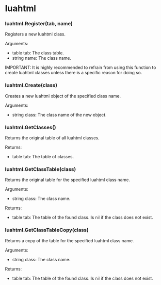 # luahtml

### luahtml.Register(tab, name)

Registers a new luahtml class.

Arguments:

- table tab: The class table.
- string name: The class name.

IMPORTANT: It is highly recommended to refrain from using this function to create luahtml classes unless there is a specific reason for doing so.

### luahtml.Create(class)

Creates a new luahtml object of the specified class name.

Arguments:

- string class: The class name of the new object.

### luahtml.GetClasses()

Returns the original table of all luahtml classes.

Returns:

- table tab: The table of classes.

### luahtml.GetClassTable(class)

Returns the original table for the specified luahtml class name.

Arguments:

- string class: The class name.

Returns:

- table tab: The table of the found class. Is nil if the class does not exist.

### luahtml.GetClassTableCopy(class)

Returns a copy of the table for the specified luahtml class name.

Arguments:

- string class: The class name.

Returns:

- table tab: The table of the found class. Is nil if the class does not exist.

